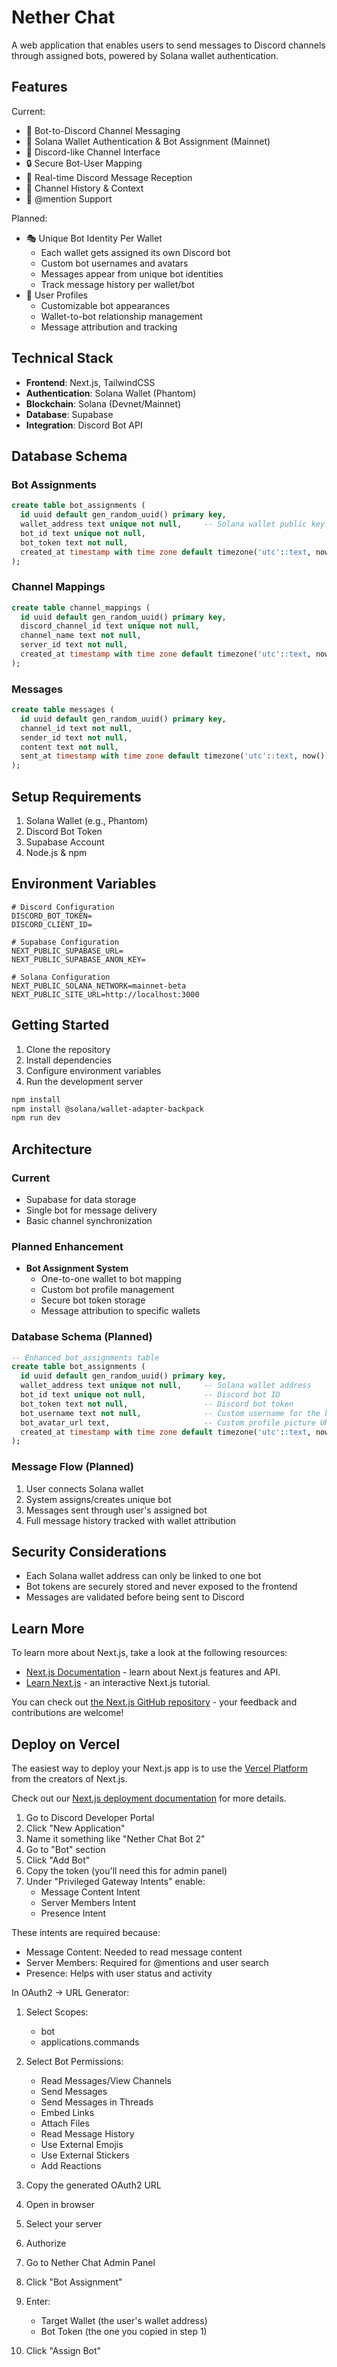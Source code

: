 # Nether Chat

A web application that enables users to send messages to Discord channels through assigned bots, powered by Solana wallet authentication.

## Features

Current:
- 🤖 Bot-to-Discord Channel Messaging
- 👛 Solana Wallet Authentication & Bot Assignment (Mainnet)
- 📱 Discord-like Channel Interface
- 🔒 Secure Bot-User Mapping
- 📨 Real-time Discord Message Reception
- 💬 Channel History & Context
- 📝 @mention Support

Planned:
- 🎭 Unique Bot Identity Per Wallet
  - Each wallet gets assigned its own Discord bot
  - Custom bot usernames and avatars
  - Messages appear from unique bot identities
  - Track message history per wallet/bot
- 👤 User Profiles
  - Customizable bot appearances
  - Wallet-to-bot relationship management
  - Message attribution and tracking

## Technical Stack

- **Frontend**: Next.js, TailwindCSS
- **Authentication**: Solana Wallet (Phantom)
- **Blockchain**: Solana (Devnet/Mainnet)
- **Database**: Supabase
- **Integration**: Discord Bot API

## Database Schema

### Bot Assignments
```sql
create table bot_assignments (
  id uuid default gen_random_uuid() primary key,
  wallet_address text unique not null,     -- Solana wallet public key
  bot_id text unique not null,
  bot_token text not null,
  created_at timestamp with time zone default timezone('utc'::text, now()) not null
);
```

### Channel Mappings
```sql
create table channel_mappings (
  id uuid default gen_random_uuid() primary key,
  discord_channel_id text unique not null,
  channel_name text not null,
  server_id text not null,
  created_at timestamp with time zone default timezone('utc'::text, now()) not null
);
```

### Messages
```sql
create table messages (
  id uuid default gen_random_uuid() primary key,
  channel_id text not null,
  sender_id text not null,
  content text not null,
  sent_at timestamp with time zone default timezone('utc'::text, now()) not null
);
```

## Setup Requirements

1. Solana Wallet (e.g., Phantom)
2. Discord Bot Token
3. Supabase Account
4. Node.js & npm

## Environment Variables

```env
# Discord Configuration
DISCORD_BOT_TOKEN=
DISCORD_CLIENT_ID=

# Supabase Configuration
NEXT_PUBLIC_SUPABASE_URL=
NEXT_PUBLIC_SUPABASE_ANON_KEY=

# Solana Configuration
NEXT_PUBLIC_SOLANA_NETWORK=mainnet-beta
NEXT_PUBLIC_SITE_URL=http://localhost:3000
```

## Getting Started

1. Clone the repository
2. Install dependencies
3. Configure environment variables
4. Run the development server

```bash
npm install
npm install @solana/wallet-adapter-backpack
npm run dev
```

## Architecture

### Current
- Supabase for data storage
- Single bot for message delivery
- Basic channel synchronization

### Planned Enhancement
- **Bot Assignment System**
  - One-to-one wallet to bot mapping
  - Custom bot profile management
  - Secure bot token storage
  - Message attribution to specific wallets

### Database Schema (Planned)

```sql
-- Enhanced bot_assignments table
create table bot_assignments (
  id uuid default gen_random_uuid() primary key,
  wallet_address text unique not null,     -- Solana wallet address
  bot_id text unique not null,             -- Discord bot ID
  bot_token text not null,                 -- Discord bot token
  bot_username text not null,              -- Custom username for the bot
  bot_avatar_url text,                     -- Custom profile picture URL
  created_at timestamp with time zone default timezone('utc'::text, now()) not null
);
```

### Message Flow (Planned)
1. User connects Solana wallet
2. System assigns/creates unique bot
3. Messages sent through user's assigned bot
4. Full message history tracked with wallet attribution

## Security Considerations

- Each Solana wallet address can only be linked to one bot
- Bot tokens are securely stored and never exposed to the frontend
- Messages are validated before being sent to Discord

## Learn More

To learn more about Next.js, take a look at the following resources:

- [Next.js Documentation](https://nextjs.org/docs) - learn about Next.js features and API.
- [Learn Next.js](https://nextjs.org/learn) - an interactive Next.js tutorial.

You can check out [the Next.js GitHub repository](https://github.com/vercel/next.js) - your feedback and contributions are welcome!

## Deploy on Vercel

The easiest way to deploy your Next.js app is to use the [Vercel Platform](https://vercel.com/new?utm_medium=default-template&filter=next.js&utm_source=create-next-app&utm_campaign=create-next-app-readme) from the creators of Next.js.

Check out our [Next.js deployment documentation](https://nextjs.org/docs/app/building-your-application/deploying) for more details.

1. Go to Discord Developer Portal
2. Click "New Application"
3. Name it something like "Nether Chat Bot 2"
4. Go to "Bot" section
5. Click "Add Bot"
6. Copy the token (you'll need this for admin panel)
7. Under "Privileged Gateway Intents" enable:
   - Message Content Intent
   - Server Members Intent
   - Presence Intent

These intents are required because:
- Message Content: Needed to read message content
- Server Members: Required for @mentions and user search
- Presence: Helps with user status and activity

In OAuth2 -> URL Generator:
1. Select Scopes:
   - bot
   - applications.commands

2. Select Bot Permissions:
   - Read Messages/View Channels
   - Send Messages
   - Send Messages in Threads
   - Embed Links
   - Attach Files
   - Read Message History
   - Use External Emojis
   - Use External Stickers
   - Add Reactions

1. Copy the generated OAuth2 URL
2. Open in browser
3. Select your server
4. Authorize

1. Go to Nether Chat Admin Panel
2. Click "Bot Assignment"
3. Enter:
   - Target Wallet (the user's wallet address)
   - Bot Token (the one you copied in step 1)
4. Click "Assign Bot"
